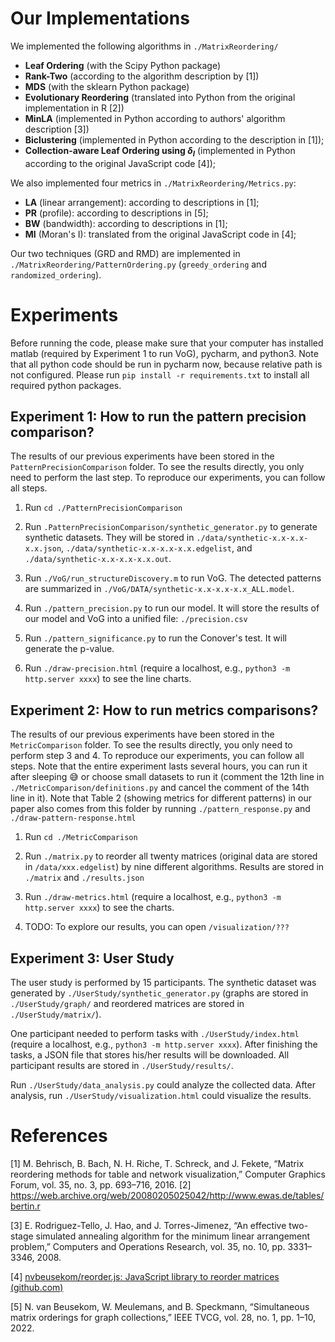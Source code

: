 # Our Implementations

We implemented the following algorithms in `./MatrixReordering/`

-   **Leaf Ordering** (with the Scipy Python package)
-   **Rank-Two** (according to the algorithm description by [1])
-   **MDS** (with the sklearn Python package)
-   **Evolutionary Reordering** (translated into Python from the original implementation in R [2])
-   **MinLA** (implemented in Python according to authors' algorithm description [3])
-   **Biclustering** (implemented in Python according to the description in [1]);
-   **Collection-aware Leaf Ordering using $\delta_I$** (implemented in Python according to the original JavaScript code [4]);

We also implemented four metrics in `./MatrixReordering/Metrics.py`:

- **LA** (linear arrangement): according to descriptions in [1];
- **PR** (profile): according to descriptions in [5];
- **BW** (bandwidth): according to descriptions in [1];
- **MI** (Moran's I): translated from the original JavaScript code in  [4];

Our two techniques (GRD and RMD) are implemented in `./MatrixReordering/PatternOrdering.py` (`greedy_ordering` and `randomized_ordering`).

# Experiments

Before running the code, please make sure that your computer has installed matlab (required by Experiment 1 to run VoG), pycharm, and python3. Note that all python code should be run in pycharm now, because relative path is not configured.
Please run `pip install -r requirements.txt` to install all required python packages.

## Experiment 1: How to run the pattern precision comparison?

The results of our previous experiments have been stored in the `PatternPrecisionComparison` folder. To see the results directly, you only need to perform the last step. To reproduce our experiments, you can follow all steps.

1. Run `cd ./PatternPrecisionComparison`

2. Run `.PatternPrecisionComparison/synthetic_generator.py` to generate synthetic datasets. They will be stored in `./data/synthetic-x.x-x.x-x.x.json`, `./data/synthetic-x.x-x.x-x.x.edgelist`, and `./data/synthetic-x.x-x.x-x.x.out`.

3. Run `./VoG/run_structureDiscovery.m` to run VoG. The detected patterns are summarized in `./VoG/DATA/synthetic-x.x-x.x-x.x_ALL.model`.

4. Run `./pattern_precision.py` to run our model. It will store the results of our model and VoG into a unified file: `./precision.csv`

5. Run `./pattern_significance.py` to run the Conover's test. It will generate the p-value.

6. Run `./draw-precision.html` (require a localhost, e.g., `python3 -m http.server xxxx`) to see the line charts.

## Experiment 2: How to run metrics comparisons?

The results of our previous experiments have been stored in the `MetricComparison` folder. To see the results directly, you only need to perform step 3 and 4. To reproduce our experiments, you can follow all steps. Note that the entire experiment lasts several hours, you can run it after sleeping 😅 or choose small datasets to run it (comment the 12th line in `./MetricComparison/definitions.py` and cancel the comment of the 14th line in it). Note that Table 2 (showing metrics for different patterns) in our paper also comes from this folder by running `./pattern_response.py` and `./draw-pattern-response.html`

1. Run `cd ./MetricComparison`

2. Run `./matrix.py` to reorder all twenty matrices (original data are stored in `/data/xxx.edgelist`) by nine different algorithms. Results are stored in `./matrix` and `./results.json`

3. Run `./draw-metrics.html` (require a localhost, e.g., `python3 -m http.server xxxx`) to see the charts.

4. TODO: To explore our results, you can open `/visualization/???`

## Experiment 3: User Study

The user study is performed by 15 participants. The synthetic dataset was generated by `./UserStudy/synthetic_generator.py` (graphs are stored in `./UserStudy/graph/` and reordered matrices are stored in `./UserStudy/matrix/`).

One participant needed to perform tasks with `./UserStudy/index.html` (require a localhost, e.g., `python3 -m http.server xxxx`). After finishing the tasks, a JSON file that stores his/her results will be downloaded. All participant results are stored in `./UserStudy/results/`.

Run `./UserStudy/data_analysis.py` could analyze the collected data. After analysis, run `./UserStudy/visualization.html` could visualize the results.

# References

[1] M. Behrisch, B. Bach, N. H. Riche, T. Schreck, and J. Fekete, “Matrix reordering methods for table and network visualization,” Computer Graphics Forum, vol. 35, no. 3, pp. 693–716, 2016.
[2] https://web.archive.org/web/20080205025042/http://www.ewas.de/tables/bertin.r

[3] E. Rodriguez-Tello, J. Hao, and J. Torres-Jimenez, “An effective two-stage simulated annealing algorithm for the minimum linear arrangement problem,” Computers and Operations Research, vol. 35, no. 10, pp. 3331–3346, 2008.

[4] [nvbeusekom/reorder.js: JavaScript library to reorder matrices (github.com)](https://github.com/nvbeusekom/reorder.js)

[5] N. van Beusekom, W. Meulemans, and B. Speckmann, “Simultaneous matrix orderings for graph collections,” IEEE TVCG, vol. 28, no. 1, pp. 1–10, 2022.
